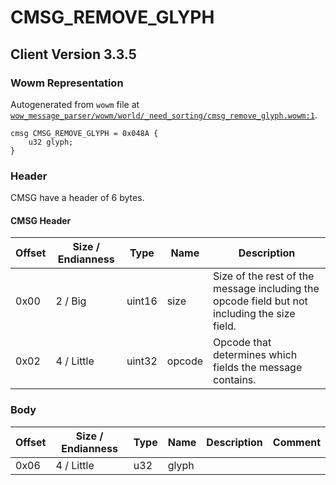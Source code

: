 # CMSG_REMOVE_GLYPH

## Client Version 3.3.5

### Wowm Representation

Autogenerated from `wowm` file at [`wow_message_parser/wowm/world/_need_sorting/cmsg_remove_glyph.wowm:1`](https://github.com/gtker/wow_messages/tree/main/wow_message_parser/wowm/world/_need_sorting/cmsg_remove_glyph.wowm#L1).
```rust,ignore
cmsg CMSG_REMOVE_GLYPH = 0x048A {
    u32 glyph;
}
```
### Header

CMSG have a header of 6 bytes.

#### CMSG Header

| Offset | Size / Endianness | Type   | Name   | Description |
| ------ | ----------------- | ------ | ------ | ----------- |
| 0x00   | 2 / Big           | uint16 | size   | Size of the rest of the message including the opcode field but not including the size field.|
| 0x02   | 4 / Little        | uint32 | opcode | Opcode that determines which fields the message contains.|

### Body

| Offset | Size / Endianness | Type | Name | Description | Comment |
| ------ | ----------------- | ---- | ---- | ----------- | ------- |
| 0x06 | 4 / Little | u32 | glyph |  |  |

